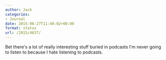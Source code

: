 ```yaml
---
author: Jack
categories:
- Journal
date: 2015-06-27T11:40:02+00:00
format: status
url: /2015/4637/
---
```


Bet there's a lot of really interesting stuff buried in podcasts I'm never going to listen to because I hate listening to podcasts.